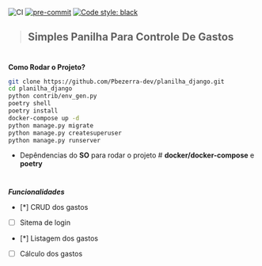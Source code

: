 ![CI](https://github.com/Pbezerra-dev/planilha_django/workflows/CI/badge.svg)
[![pre-commit](https://img.shields.io/badge/pre--commit-enabled-brightgreen?logo=pre-commit&logoColor=white)](https://github.com/pre-commit/pre-commit)
[![Code style: black](https://img.shields.io/badge/code%20style-black-000000.svg)](https://github.com/psf/black)

>## Simples Panilha Para Controle De Gastos
#

__Como Rodar o Projeto?__

```bash
git clone https://github.com/Pbezerra-dev/planilha_django.git
cd planilha_django
python contrib/env_gen.py
poetry shell
poetry install
docker-compose up -d
python manage.py migrate
python manage.py createsuperuser
python manage.py runserver
```
- Depêndencias do __SO__ para rodar o projeto # __docker/docker-compose__ e __poetry__

#

*__Funcionalidades__*

- [*] CRUD dos gastos
- [ ] Sitema de login
- [*] Listagem dos gastos
- [ ] Cálculo dos gastos
